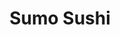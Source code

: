 ---
layout: place
title: "Sumo Sushi"
permalink: /florida/jacksonville/sumo-sushi.html
stateAbbr: FL
stateName: Florida
cityName: Jacksonville
seo:
  name: "Sumo Sushi"
  type: Restaurant
  links: null
description: "Looking for sushi in Jacksonville, Florida? Check out Sumo Sushi for a delightful Japanese dining experience. Enjoy a variety of sushi and other dishes in a ..."
place_id: ChIJvRPcLCu45YgRTtvXTy0afHU
photos:
  - name: >-
      places/ChIJvRPcLCu45YgRTtvXTy0afHU/photos/AeeoHcJTGemzSG0kcb0Ji0LtSnitVXybpCqOnDCdMZ0hj1zvs5om80iZk7spu_f_C_0MmDwd4fCxSh8pAwbvGetzvLZPsiL5t0lSST-H7_jGAMe-FQt1z6qdlhnGoxCIMXqqmKHhVbmuXysPvbFA9N3jqr9wYoRGrhhDxIxpFmHJ28qOTSNHoLNUn46ARlfJ1o4wEe5dI-Zda6dBiitKzDEg8li5zFkTAaxC1dcahnGVMehBN9OtTYKMicAffVrGyEBNOBmCpJuVCEz28BHl7ehhF9A-momr36YtXsTmXOrGjNiwbDfz_xYySTMZs7jAj624hLrZD7zogAwefF4tIrRo24eoZNMTTJ0DgHE3zCWlW_1qijnlR_wJYkWSbpJO54nBNYLeTVp2E3N9vTw7k6ht9PLJM8swK_5P2gHoeHOOPD4VQbDn
    widthPx: 3024
    heightPx: 4032
    authorAttributions:
      - displayName: Carlos Cantarey
        uri: https://maps.google.com/maps/contrib/102562102125840153052
        photoUri: >-
          https://lh3.googleusercontent.com/a-/ALV-UjWfymMipmsOTujmfwjW1HdqPmgdAjJ4eVs7_yOf9M6UesoEn8j_=s100-p-k-no-mo
    flagContentUri: >-
      https://www.google.com/local/imagery/report/?cb_client=maps_api_places.places_api&image_key=!1e10!2sCIHM0ogKEICAgIC_gubJ9gE&hl=en-US
    googleMapsUri: >-
      https://www.google.com/maps/place//data=!3m4!1e2!3m2!1sCIHM0ogKEICAgIC_gubJ9gE!2e10!4m2!3m1!1s0x88e5b82b2cdc13bd:0x757c1a2d4fd7db4e
  - name: >-
      places/ChIJvRPcLCu45YgRTtvXTy0afHU/photos/AeeoHcJtJs3UBgFReFg6-3M73PcycXA6x4syRcucRfRi1JRIfPEEp36agPEBALBSePEHMmCliZQMc_Z354SPzs_EKh66UBYdJ2RinaTD64eklPGMrqn2JDri5Ia-_aNFKagcb5jLsPkeRPITJtKLS0gSXNqWcpjCkTUehUNRUQ-B9mQq8i450ho2_LgW2OWsOwTyWzLoUpqtWYzxTdaCDYaKy3Q-8guvWJKX_R3Dkl0viBL19wIgEiSVe7pblcTo0JpGzIJwKd_uZ63UiYLYmBrRqA-Nj6q3WdZyOVRpoePvpasNSQ
    widthPx: 1024
    heightPx: 768
    authorAttributions:
      - displayName: Sumo Sushi
        uri: https://maps.google.com/maps/contrib/104307851839844654548
        photoUri: >-
          https://lh3.googleusercontent.com/a/ACg8ocJ1vI52YpCXhMhJahPsi1hgiACV07rQzYlsiOzU4D-QRogC7w=s100-p-k-no-mo
    flagContentUri: >-
      https://www.google.com/local/imagery/report/?cb_client=maps_api_places.places_api&image_key=!1e10!2sAF1QipP0L1y0pH3GlAZW7Q_OGfLTuSmRc9j9NoZKWYVD&hl=en-US
    googleMapsUri: >-
      https://www.google.com/maps/place//data=!3m4!1e2!3m2!1sAF1QipP0L1y0pH3GlAZW7Q_OGfLTuSmRc9j9NoZKWYVD!2e10!4m2!3m1!1s0x88e5b82b2cdc13bd:0x757c1a2d4fd7db4e
  - name: >-
      places/ChIJvRPcLCu45YgRTtvXTy0afHU/photos/AeeoHcJ38Bpd3iy04LWN-_L18h-oHVI8ZxgIzPM4AfbcO6oySmgLgxSl8HWKJMPBjO6sbbdIMzzqPZUcle4Jb4uINWCM9w534MzWH_q-SkhkZBKPwhqPC_eL1wWklpgpluLZPMP6PDWLNIijE8rAWUDaQdej1CHSvfFBQqLQOEPDfeAjvTc2kkc1M7X0eheeXcjwEtotgOjO9O84e4soNY6_FNmCnaaOXns3LN4P8qjde6a7eIskjkMwd-_DE1K2FMZdf4FUKYlxPxjqz6Zm36nfiSklCWN1sIpOp3PExhxHPabh1bSV1IlRXFjUDvo0us33cbZjRv03_zgMJ2rB1Lsaxlv5f6aVFADlkkCxfolHD95XnOKy4MjldNICz5_Uy4kjye8FBrI1Hi15Ix9FhN-RDttTc6aixCb3C8udxFV5Fnj5_sY
    widthPx: 3539
    heightPx: 3393
    authorAttributions:
      - displayName: Sketchy Pam
        uri: https://maps.google.com/maps/contrib/107698065703830455375
        photoUri: >-
          https://lh3.googleusercontent.com/a-/ALV-UjXeB5e1_YHVBCBbgPx6SkGpTSGXhJlPhb9R-sk5nkmToVLK4gNEnw=s100-p-k-no-mo
    flagContentUri: >-
      https://www.google.com/local/imagery/report/?cb_client=maps_api_places.places_api&image_key=!1e10!2sCIHM0ogKEICAgMCgpt7oswE&hl=en-US
    googleMapsUri: >-
      https://www.google.com/maps/place//data=!3m4!1e2!3m2!1sCIHM0ogKEICAgMCgpt7oswE!2e10!4m2!3m1!1s0x88e5b82b2cdc13bd:0x757c1a2d4fd7db4e
  - name: >-
      places/ChIJvRPcLCu45YgRTtvXTy0afHU/photos/AeeoHcKa0u9cUDjvhChonKEkYCm9A3WswnzS27CZt5D07CyY5EmNcnRBlb3FjGAI1_U_TwISU58kWLDIQtEF7pj9FBPX0vmIqUgkHK7FaTV5V0vWaNha581KwvrMN0VWAERY2xu5wFOy11hD61olkRK4yb9chwmGZJviS6aGD9Qlw0HG7QCmfUtt0zp49BVGkPLQph0kzSpRiIcqnB7DKCogIlN72oF1Ds78W-fEPNVHVXLfMIjSHBbQNAYfdeiyvH953xyyXG7QHi6lM_ypQrWL6ixpTzPhN-kQW7Uq4b4WmHb7k-jopWGDpgGxFU6Ofrrm7wUeX6UI64WZsxXTs7pILHesr16UBiFZArR4vON9nVh70A9d4T0ZtPXVAKelUWixawi1KtVUZsKxDFU9qGv9dI6gnUB_F5VZ6CxKbZeEorTBda4
    widthPx: 4032
    heightPx: 3024
    authorAttributions:
      - displayName: Larry Taylor
        uri: https://maps.google.com/maps/contrib/114514713780589375954
        photoUri: >-
          https://lh3.googleusercontent.com/a-/ALV-UjVTwDz8U9FD-ZisBAk1FnbewaZTZ9nKOhcQBITUpXlLiw4bbJY=s100-p-k-no-mo
    flagContentUri: >-
      https://www.google.com/local/imagery/report/?cb_client=maps_api_places.places_api&image_key=!1e10!2sCIHM0ogKEICAgIC4nqic3AE&hl=en-US
    googleMapsUri: >-
      https://www.google.com/maps/place//data=!3m4!1e2!3m2!1sCIHM0ogKEICAgIC4nqic3AE!2e10!4m2!3m1!1s0x88e5b82b2cdc13bd:0x757c1a2d4fd7db4e
  - name: >-
      places/ChIJvRPcLCu45YgRTtvXTy0afHU/photos/AeeoHcKaz9ygk012QN19pzimvE_zxRWY6hqn8QAGR104DyocYGfi-OrBy8FZutyMJ-q3HiT_Ye4Z-IkLbXQfXiNJF4uK4uzWIDJgUfqnzYZ4Cl71V3ia_An3TdKKMV-Bu05pwhPwm8DBvhqDoGLfA7kySNHkbF8wOceU1Muahhd59wRkKi8U6c0rHIUPmxRoISn4MdNg4eyoiyf7IWJm3YWKolEljXqZWuviweTjLLNh7cmBf38hbcdHUae6ei7LHIox4paezZ-vGWg6-KGHo-Q4hMKmxyoPMmeHsso0-IoyQaIUThJwb1zst9Bxxf5klD13jLj6QTBVcZaOEsrNrOmmjiJWx4-yX2oyI3muFK-vZJ1BVz1uHHaKLniKS2jUU_B5giprNKC-0keIF0112Z7ew-Zs5CmLJSQ6qs3QeOQxifUlATI7
    widthPx: 3000
    heightPx: 4000
    authorAttributions:
      - displayName: Carlos Arteaga
        uri: https://maps.google.com/maps/contrib/110072540086496416024
        photoUri: >-
          https://lh3.googleusercontent.com/a-/ALV-UjUdrlN8vdA0m7S23G-SN57YAhH1nZeha3dCSeQA5XOXucYJHLs=s100-p-k-no-mo
    flagContentUri: >-
      https://www.google.com/local/imagery/report/?cb_client=maps_api_places.places_api&image_key=!1e10!2sCIHM0ogKEICAgICXlMuc1wE&hl=en-US
    googleMapsUri: >-
      https://www.google.com/maps/place//data=!3m4!1e2!3m2!1sCIHM0ogKEICAgICXlMuc1wE!2e10!4m2!3m1!1s0x88e5b82b2cdc13bd:0x757c1a2d4fd7db4e
  - name: >-
      places/ChIJvRPcLCu45YgRTtvXTy0afHU/photos/AeeoHcLQj4xYZ6nNfxz7K1RlGqnd1meo5hvfla-fZTcrMbx_a5iyCVLPMK_5MK9FU-ZBi1jvwpKgyu1uOv68mRkBvTgUx7cbTugcBdRY9i9PexXR6WH2LnOz7TB8_d35pNe08JWFV0-8tqnnKyQQnV4nuPlj4_VKQQEB7A9f3KsiBHA-yeLJOiIdJg2RRKMgGgNMfQIVZxvBQRyrqtiO8bZvxvA6rqmBy_XzrzNH3uUuYeHZgjVFIh7TRljUDckLRDL4MGwycd4bT53U0H75K7dPZUU8ZWUNbBaBjPEHDekN1iEfRPE2Qu10NDCHHXVL9EvrJahRgabt5TT_5-LYerCQujXQ8aDjbc2hwJOBCz9kwu3orme5cRvcqkNKT0-BpzSiL2FB1oLqEhKeTi7DZ32joiON_wO9GU-Ansd8JS8YdGM
    widthPx: 4000
    heightPx: 3000
    authorAttributions:
      - displayName: Carlos Arteaga
        uri: https://maps.google.com/maps/contrib/110072540086496416024
        photoUri: >-
          https://lh3.googleusercontent.com/a-/ALV-UjUdrlN8vdA0m7S23G-SN57YAhH1nZeha3dCSeQA5XOXucYJHLs=s100-p-k-no-mo
    flagContentUri: >-
      https://www.google.com/local/imagery/report/?cb_client=maps_api_places.places_api&image_key=!1e10!2sCIHM0ogKEICAgICXlMucVw&hl=en-US
    googleMapsUri: >-
      https://www.google.com/maps/place//data=!3m4!1e2!3m2!1sCIHM0ogKEICAgICXlMucVw!2e10!4m2!3m1!1s0x88e5b82b2cdc13bd:0x757c1a2d4fd7db4e
  - name: >-
      places/ChIJvRPcLCu45YgRTtvXTy0afHU/photos/AeeoHcIv-owbjLrSpq5vPAADTMWvnHHwzIibkeCiqVuvqkevoFsU0CfiLe-BnchNpc4DzuybY_2Whee6Uti7CxoTg68emvNU9pwTsmfwLBo7gmSUHvlFmlverQVqtHJYmwvwbb8_NXVC0sAeQN751TzmuSRjsMfvB5J-VOwuOxtgPlCxCiOLnOrBX5hf2ijCL5y0ZcnHUOfgNRKRn7tB2EzZn_3SbSydDvhy-j1_al5m7Q8O_kcG2n-2bTfrZ2BaA70sBqHz9Nfy--PhUfBcOhTdMLdKIgzKkXpOxUKjxOA-Np3u0mpEd_tmJH2qN9s5gVOl8mNd_NI8JaikjdeJxqnX7gm0Wyc8okT29oQPSKCRr2c2fD13zci-p1PyzBNOrcVfq2ZQY51DBuSv_qEU3x0ppaUr9Y_VnpTjYp11cOS7f3OEjw
    widthPx: 3614
    heightPx: 4800
    authorAttributions:
      - displayName: Corey Coronel
        uri: https://maps.google.com/maps/contrib/114432163438582567075
        photoUri: >-
          https://lh3.googleusercontent.com/a-/ALV-UjWJuXOkHvyEwKKAZMOhb86RirpQNLpU9RqqofBqTxjzkeSa-cfeCw=s100-p-k-no-mo
    flagContentUri: >-
      https://www.google.com/local/imagery/report/?cb_client=maps_api_places.places_api&image_key=!1e10!2sCIHM0ogKEICAgICPhuz6XA&hl=en-US
    googleMapsUri: >-
      https://www.google.com/maps/place//data=!3m4!1e2!3m2!1sCIHM0ogKEICAgICPhuz6XA!2e10!4m2!3m1!1s0x88e5b82b2cdc13bd:0x757c1a2d4fd7db4e
  - name: >-
      places/ChIJvRPcLCu45YgRTtvXTy0afHU/photos/AeeoHcKuc7XAvmZOCnyauRRfWM2E6i1ovAgMF6OMAuTOVTNBrKhg6S0HN3ekpcATV4Ann6glPTP22bvp0BBLLlqCMvJAR6jZiR1l1ZOiZX4dgiPTFJr4yIT9jS_a-zQTKccZcBAyOwCZyUgDGaoyZegvj4HT41tjg8oVT9322CWb3Be0K-TolTmsCUjBW7GEE7pvAPwCAZlEH-Gntlm65Yh1EWJQiCIYS4R2SaaHcvZED14-g64DPiEeHILy60R0Tmo_MotpIhYvDaYwRJyP2lwhlcS-yM7EN76me6zO2TOrMSmyw54-sREpQbaR0Dw3NGxY7da8Zbip3DDYdE-XzAEDJRR425rBjipZwSD05_ZxVW5ZhmF3yuZsgayTJJj0C0IXmhFzo7MUX988eyx5nFx6jesZEoucjob-t-4peTSdQ4xfGg
    widthPx: 3540
    heightPx: 4716
    authorAttributions:
      - displayName: Sketchy Pam
        uri: https://maps.google.com/maps/contrib/107698065703830455375
        photoUri: >-
          https://lh3.googleusercontent.com/a-/ALV-UjXeB5e1_YHVBCBbgPx6SkGpTSGXhJlPhb9R-sk5nkmToVLK4gNEnw=s100-p-k-no-mo
    flagContentUri: >-
      https://www.google.com/local/imagery/report/?cb_client=maps_api_places.places_api&image_key=!1e10!2sCIHM0ogKEICAgMCgpt7oMw&hl=en-US
    googleMapsUri: >-
      https://www.google.com/maps/place//data=!3m4!1e2!3m2!1sCIHM0ogKEICAgMCgpt7oMw!2e10!4m2!3m1!1s0x88e5b82b2cdc13bd:0x757c1a2d4fd7db4e
  - name: >-
      places/ChIJvRPcLCu45YgRTtvXTy0afHU/photos/AeeoHcLCl6i3IaCZHtegnsFx3cpWjipoKk8pP7BesNXfSEUIOFos4v615PLJYqkyCGQ7TRPnVCHRU8KIAKwekE9Xv6UP19-B-jORIL1-0VxGd0PuiPHzwV2NitME8UtOZPlfr8LmyqDFW9AMgX1_SOf-juqNF9gKklgbvxr0NXhLxkRVddURUMWNMNJXlTLKgNBqX52BleYxHdXJx4RR8ZGl4KETS9rYWecl1F4eF1u3BIzg45HQQHhKKcnnYy1raIqtXUv8ceJ8TrsqCaFxL_JoNrkuD_Qfb26cgWEEFfFsLwaM6Pr0aN1dexnTQKc4teBrYS-hwMz8BRWwiqWx-O8gTwr-GyZo4iBoimAqJGsaoO8ByiXH8iWztH3Vvqz1P-oqgTZoQ2foN05wjc3h4f7L2m6UVcYAZ6y17iJdx22ZCIxibQ
    widthPx: 3540
    heightPx: 4716
    authorAttributions:
      - displayName: Sketchy Pam
        uri: https://maps.google.com/maps/contrib/107698065703830455375
        photoUri: >-
          https://lh3.googleusercontent.com/a-/ALV-UjXeB5e1_YHVBCBbgPx6SkGpTSGXhJlPhb9R-sk5nkmToVLK4gNEnw=s100-p-k-no-mo
    flagContentUri: >-
      https://www.google.com/local/imagery/report/?cb_client=maps_api_places.places_api&image_key=!1e10!2sCIHM0ogKEICAgMCgpt7oCw&hl=en-US
    googleMapsUri: >-
      https://www.google.com/maps/place//data=!3m4!1e2!3m2!1sCIHM0ogKEICAgMCgpt7oCw!2e10!4m2!3m1!1s0x88e5b82b2cdc13bd:0x757c1a2d4fd7db4e
  - name: >-
      places/ChIJvRPcLCu45YgRTtvXTy0afHU/photos/AeeoHcKaKRKchar7BtM6kOMWIFt4liCdCWT7aL291dEpRaDn2qWZcfQAtvCJkoiHOCl4VrjGtBYcFhR82VFQdc4qE5LFgLjUif-riNtnMYxjv9kk_jyxyMMnls_FMcjDwwNa1wFTjTsEoQHhDlXD59_4NuaXVGzsXR026aCqKqG8UFZ05HrDjauYdkYm51BlaKvxKYXNTtCpBqwSV0dPZA9fnw0sgoz0LZJpzicZ7ncL1j7w8ZnWtK1s8MPwMcihlq8BPgtlLHZN-9fv0EEpNmTsZmJLDtx-N0ynOCCBiTWqAq7SqFC_UUJpUYuz-rcRb0PtOZrZZTo2zVCql0IsUcRIkFlE-XcNde17JFn3CHhTDqCRpsmyHXMesYxJiTD_YAUTsh1viJ3FsYnlQDFDVvofCel8lU3XTd6abMccFV7E1ndWr7O8
    widthPx: 1920
    heightPx: 1080
    authorAttributions:
      - displayName: Robert Furman
        uri: https://maps.google.com/maps/contrib/107509140784248932718
        photoUri: >-
          https://lh3.googleusercontent.com/a/ACg8ocJJHlifBgCbPAxL6P4423IKlY7CGD1_B7lIuKLweZ-8YEBVSw=s100-p-k-no-mo
    flagContentUri: >-
      https://www.google.com/local/imagery/report/?cb_client=maps_api_places.places_api&image_key=!1e10!2sCIHM0ogKEICAgIC05trx7AE&hl=en-US
    googleMapsUri: >-
      https://www.google.com/maps/place//data=!3m4!1e2!3m2!1sCIHM0ogKEICAgIC05trx7AE!2e10!4m2!3m1!1s0x88e5b82b2cdc13bd:0x757c1a2d4fd7db4e
address: 2726 Park St, Jacksonville, FL 32205, USA
street: 2726 Park St
city: Jacksonville
state: FL
zip: '32205'
country: USA
neighborhood: Riverside
latitude: '30.310014'
longitude: '-81.694363'
accessibility_options:
  wheelchairAccessibleParking: true
  wheelchairAccessibleEntrance: true
  wheelchairAccessibleRestroom: true
  wheelchairAccessibleSeating: true
business_status: OPERATIONAL
name: Sumo Sushi
google_maps_links:
  directionsUri: >-
    https://www.google.com/maps/dir//''/data=!4m7!4m6!1m1!4e2!1m2!1m1!1s0x88e5b82b2cdc13bd:0x757c1a2d4fd7db4e!3e0
  placeUri: https://maps.google.com/?cid=8465670181465086798
  writeAReviewUri: >-
    https://www.google.com/maps/place//data=!4m3!3m2!1s0x88e5b82b2cdc13bd:0x757c1a2d4fd7db4e!12e1
  reviewsUri: >-
    https://www.google.com/maps/place//data=!4m4!3m3!1s0x88e5b82b2cdc13bd:0x757c1a2d4fd7db4e!9m1!1b1
  photosUri: >-
    https://www.google.com/maps/place//data=!4m3!3m2!1s0x88e5b82b2cdc13bd:0x757c1a2d4fd7db4e!10e5
primary_type: Sushi Restaurant
opening_hours:
  regular: null
  current: null
secondary_opening_hours:
  regular:
    weekdayDescriptions: null
    type: null
  current:
    weekdayDescriptions: null
    type: null
phone: null
price_level: null
price_range: null
rating: null
rating_count: 0
website: null
reviews: null
parking_options: null
payment_options: null
allow_dogs: null
curbside_pickup: null
delivery: null
dine_in: null
good_for_children: null
good_for_groups: null
good_for_sports: null
live_music: null
menu_for_children: null
outdoor_seating: null
reservable: null
restroom: null
serves_beer: null
serves_breakfast: null
serves_brunch: null
serves_cocktails: null
serves_coffee: null
serves_dinner: null
serves_dessert: null
serves_lunch: null
serves_vegetarian_food: null
serves_wine: null
takeout: null
summary: null

---